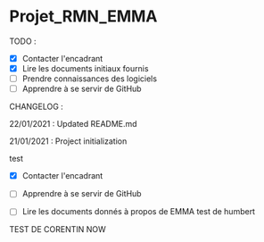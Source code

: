 # Projet_RMN_EMMA

TODO :
- [x] Contacter l'encadrant
- [x] Lire les documents initiaux fournis
- [ ] Prendre connaissances des logiciels 
- [ ] Apprendre à se servir de GitHub

CHANGELOG :

22/01/2021 : Updated README.md

21/01/2021 : Project initialization

test
- [X] Contacter l'encadrant
- [ ] Apprendre à se servir de GitHub
- [ ] Lire les documents donnés à propos de EMMA
test de humbert


TEST DE CORENTIN NOW 
